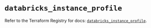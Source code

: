 # `databricks_instance_profile`

Refer to the Terraform Registry for docs: [`databricks_instance_profile`](https://registry.terraform.io/providers/databricks/databricks/1.64.0/docs/resources/instance_profile).
